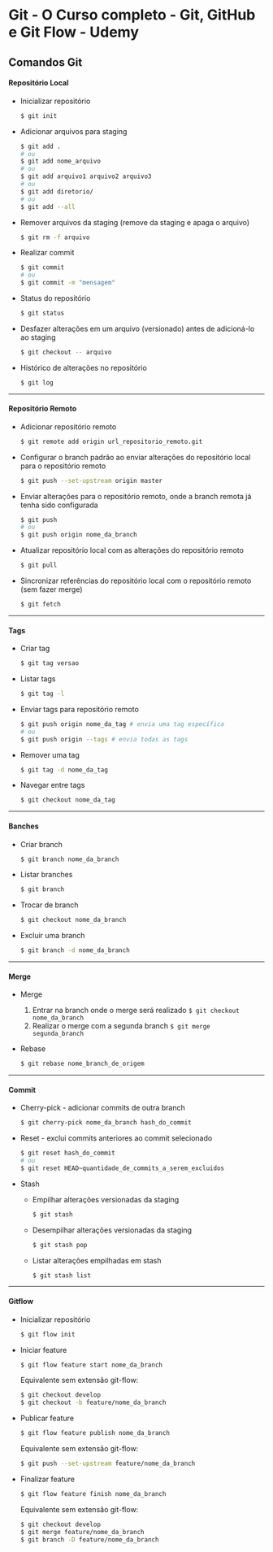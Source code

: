 # Git - O Curso completo - Git, GitHub e Git Flow - Udemy

## Comandos Git

#### Repositório Local

- Inicializar repositório

  ```bash
  $ git init
  ```

- Adicionar arquivos para staging

  ```bash
  $ git add .
  # ou
  $ git add nome_arquivo
  # ou
  $ git add arquivo1 arquivo2 arquivo3
  # ou
  $ git add diretorio/
  # ou
  $ git add --all
  ```

- Remover arquivos da staging (remove da staging e apaga o arquivo)

  ```bash
  $ git rm -f arquivo
  ```

- Realizar commit

  ```bash
  $ git commit
  # ou
  $ git commit -m "mensagem"
  ```

- Status do repositório

  ```bash
  $ git status
  ```

- Desfazer alterações em um arquivo (versionado) antes de adicioná-lo ao staging

  ```bash
  $ git checkout -- arquivo
  ```

- Histórico de alterações no repositório

  ```bash
  $ git log
  ```

---

#### Repositório Remoto

- Adicionar repositório remoto

  ```bash
  $ git remote add origin url_repositorio_remoto.git
  ```

- Configurar o branch padrão ao enviar alterações do repositório local para o repositório remoto

  ```bash
  $ git push --set-upstream origin master
  ```

- Enviar alterações para o repositório remoto, onde a branch remota já tenha sido configurada

  ```bash
  $ git push
  # ou
  $ git push origin nome_da_branch
  ```

- Atualizar repositório local com as alterações do repositório remoto

  ```bash
  $ git pull
  ```

- Sincronizar referências do repositório local com o repositório remoto (sem fazer merge)

  ```bash
  $ git fetch
  ```

---

#### Tags

- Criar tag

  ```bash
  $ git tag versao
  ```

- Listar tags

  ```bash
  $ git tag -l
  ```

- Enviar tags para repositório remoto

  ```bash
  $ git push origin nome_da_tag # envia uma tag específica
  # ou
  $ git push origin --tags # envia todas as tags
  ```

- Remover uma tag

  ```bash
  $ git tag -d nome_da_tag
  ```

- Navegar entre tags

  ```bash
  $ git checkout nome_da_tag
  ```

---

#### Banches

- Criar branch

  ```bash
  $ git branch nome_da_branch
  ```

- Listar branches

  ```bash
  $ git branch
  ```

- Trocar de branch

  ```bash
  $ git checkout nome_da_branch
  ```

- Excluir uma branch
  ```bash
  $ git branch -d nome_da_branch
  ```

---

#### Merge

- Merge

  1. Entrar na branch onde o merge será realizado `$ git checkout nome_da_branch`
  2. Realizar o merge com a segunda branch `$ git merge segunda_branch`

- Rebase

  ```bash
  $ git rebase nome_branch_de_origem
  ```

---

#### Commit

- Cherry-pick - adicionar commits de outra branch

  ```bash
  $ git cherry-pick nome_da_branch hash_do_commit
  ```

- Reset - exclui commits anteriores ao commit selecionado

  ```bash
  $ git reset hash_do_commit
  # ou
  $ git reset HEAD~quantidade_de_commits_a_serem_excluidos
  ```

- Stash

  - Empilhar alterações versionadas da staging

    ```bash
    $ git stash
    ```

  - Desempilhar alterações versionadas da staging

    ```bash
    $ git stash pop
    ```

  - Listar alterações empilhadas em stash
    ```bash
    $ git stash list
    ```

---

#### Gitflow

- Inicializar repositório

  ```bash
  $ git flow init
  ```

- Iniciar feature

  ```bash
  $ git flow feature start nome_da_branch
  ```

  Equivalente sem extensão git-flow:

  ```bash
  $ git checkout develop
  $ git checkout -b feature/nome_da_branch
  ```

- Publicar feature

  ```bash
  $ git flow feature publish nome_da_branch
  ```

  Equivalente sem extensão git-flow:

  ```bash
  $ git push --set-upstream feature/nome_da_branch
  ```

- Finalizar feature

  ```bash
  $ git flow feature finish nome_da_branch
  ```

  Equivalente sem extensão git-flow:

  ```bash
  $ git checkout develop
  $ git merge feature/nome_da_branch
  $ git branch -D feature/nome_da_branch
  ```
